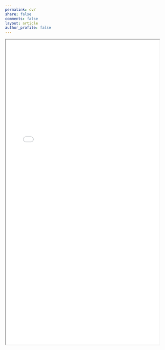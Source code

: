 ```yaml
---
permalink: cv/
share: false
comments: false
layout: article
author_profile: false
---
```


<iframe src="/assets/Federico Barabas resume.pdf" width="100%" height="1000px"></iframe>
